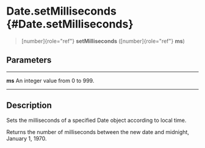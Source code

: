 Date.setMilliseconds {#Date.setMilliseconds}
====================

> [number]{role="ref"} **setMilliseconds** ([number]{role="ref"} **ms**)

Parameters
----------

  -------- ---------------------------------
  **ms**   An integer value from 0 to 999.
  -------- ---------------------------------

Description
-----------

Sets the milliseconds of a specified Date object according to local
time.

Returns the number of milliseconds between the new date and midnight,
January 1, 1970.
